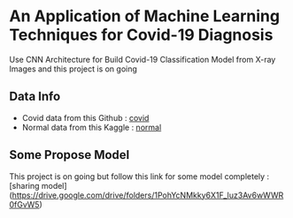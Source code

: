 # An Application of Machine Learning Techniques for Covid-19 Diagnosis <br>

Use CNN Architecture for Build Covid-19 Classification Model from X-ray Images and this project is on going <br>

## Data Info
 * Covid data from this Github : [covid](https://github.com/ieee8023/covid-chestxray-dataset)
 * Normal data from this Kaggle : [normal](https://www.kaggle.com/paultimothymooney/chest-xray-pneumonia) <br>

## Some Propose Model
 This project is on going but follow this link for some model completely : [sharing model] (https://drive.google.com/drive/folders/1PohYcNMkky6X1F_luz3Av6wWWR0fGvW5)